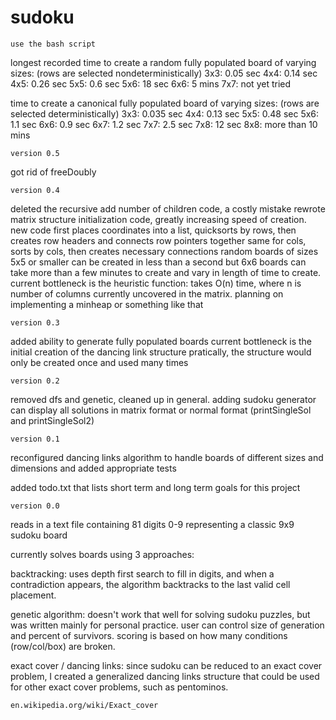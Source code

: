 # sudoku

	use the bash script

longest recorded time to create a random fully populated board of varying sizes:
(rows are selected nondeterministically)
3x3: 0.05 sec
4x4: 0.14 sec
4x5: 0.26 sec
5x5: 0.6 sec
5x6: 18 sec
6x6: 5 mins
7x7: not yet tried

time to create a canonical fully populated board of varying sizes:
(rows are selected deterministically)
3x3: 0.035 sec
4x4: 0.13 sec
5x5: 0.48 sec
5x6: 1.1 sec
6x6: 0.9 sec
6x7: 1.2 sec
7x7: 2.5 sec
7x8: 12 sec
8x8: more than 10 mins 

	version 0.5

got rid of freeDoubly

	version 0.4

deleted the recursive add number of children code, a costly mistake
rewrote matrix structure initialization code, greatly increasing
speed of creation. new code first places coordinates into a list,
quicksorts by rows, then creates row headers and connects row pointers together
same for cols, sorts by cols, then creates necessary connections
random boards of sizes 5x5 or smaller can be created in less than a second
but 6x6 boards can take more than a few minutes to create and vary in
length of time to create.
current bottleneck is the heuristic function: takes O(n) time, where
n is number of columns currently uncovered in the matrix.
planning on implementing a minheap or something like that

	version 0.3

added ability to generate fully populated boards
current bottleneck is the initial creation of the dancing link structure
pratically, the structure would only be created once and used many times

	version 0.2

removed dfs and genetic, cleaned up in general.
adding sudoku generator
can display all solutions in matrix format or normal format
(printSingleSol and printSingleSol2)

	version 0.1

reconfigured dancing links algorithm to handle boards of different sizes and
dimensions and added appropriate tests

added todo.txt that lists short term and long term goals for this project

	version 0.0

reads in a text file containing 81 digits 0-9 representing a classic 9x9
sudoku board

currently solves boards using 3 approaches:

backtracking:
uses depth first search to fill in digits, and when a contradiction appears, the
algorithm backtracks to the last valid cell placement.

genetic algorithm:
doesn't work that well for solving sudoku puzzles, but was written mainly for
personal practice. user can control size of generation and percent of survivors.
scoring is based on how many conditions (row/col/box) are broken.

exact cover / dancing links:
since sudoku can be reduced to an exact cover problem, I created a generalized
dancing links structure that could be used for other exact cover problems, such
as pentominos.

	en.wikipedia.org/wiki/Exact_cover
